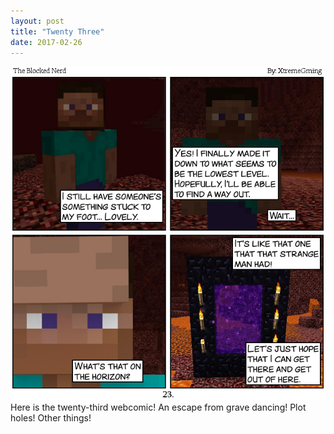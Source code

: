 ```yaml
---
layout: post
title: "Twenty Three"
date: 2017-02-26
---
```

<img src="/comics/comic23.png" alt="23" class="inline" />
Here is the twenty-third webcomic! An escape from grave dancing! Plot holes! Other things!
